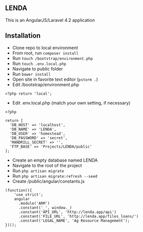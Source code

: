 ## LENDA

This is an AngularJS/Laravel 4.2 application

## Installation

* Clone repo to local environment
* From root, run ```composer install```
* Run ```touch /bootstrap/environment.php```
* Run ```touch .env.local.php```
* Navigate to public folder
* Run ```bower install```
* Open site in favorite text editor (```pstorm .```)
* Edit /bootstrap/environment.php
  
```
<?php return 'local';
```

* Edit .env.local.php (match your own setting, if necessary)

```
<?php

return [
  'DB_HOST' => 'localhost',
  'DB_NAME' => 'LENDA',
  'DB_USER' => 'homestead',
  'DB_PASSWORD' => 'secret',
  'MANDRILL_SECRET' => '',
  'FTP_BASE' => 'Projects/LENDA/public'
];
```

* Create an empty database named LENDA
* Navigate to the root of the project
* Run ```php artisan migrate```
* Run ```php artisan migrate:refresh --seed```
* Create /public/angular/constants.js

```
(function(){
    'use strict';
    angular
      .module('ARM')
      .constant('_', window._)
      .constant('API_URL', 'http://lenda.app/api')
      .constant('FILE_URL', 'http://lenda.app/files_loans/')
      .constant('LEGAL_NAME', 'Ag Resource Management');
})();
```



